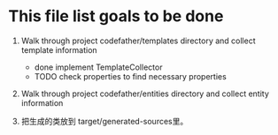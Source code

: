 This file list goals to be done
=============================

1. Walk through project codefather/templates directory and collect template information
    * done  implement TemplateCollector
    * TODO  check properties to find necessary properties
2. Walk through project codefather/entities directory and collect entity information

3. 把生成的类放到 target/generated-sources里。
